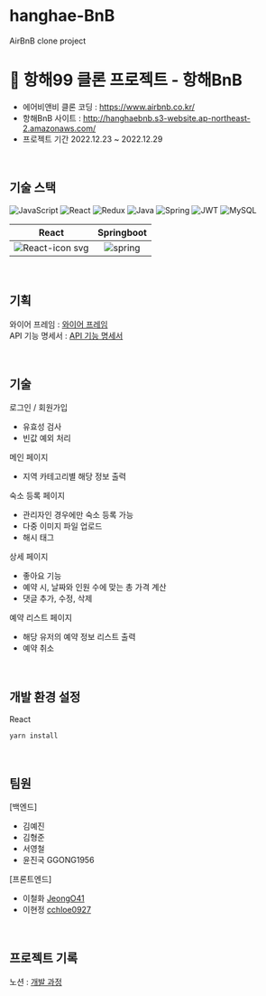 # hanghae-BnB
AirBnB clone project

# 🚢 항해99 클론 프로젝트 - 항해BnB

+ 에어비앤비 클론 코딩 : https://www.airbnb.co.kr/
+ 항해BnB 사이트 : http://hanghaebnb.s3-website.ap-northeast-2.amazonaws.com/ 
+ 프로젝트 기간 2022.12.23 ~ 2022.12.29

<br />

## 기술 스택
![JavaScript](https://img.shields.io/badge/javascript-%23323330.svg?style=for-the-badge&logo=javascript&logoColor=%23F7DF1E) 
![React](https://img.shields.io/badge/react-%2320232a.svg?style=for-the-badge&logo=react&logoColor=%2361DAFB)
![Redux](https://img.shields.io/badge/redux-%23593d88.svg?style=for-the-badge&logo=redux&logoColor=white)
![Java](https://img.shields.io/badge/java-%23ED8B00.svg?style=for-the-badge&logo=java&logoColor=white)
![Spring](https://img.shields.io/badge/spring-%236DB33F.svg?style=for-the-badge&logo=spring&logoColor=white)
![JWT](https://img.shields.io/badge/JWT-black?style=for-the-badge&logo=JSON%20web%20tokens)
![MySQL](https://img.shields.io/badge/mysql-%2300f.svg?style=for-the-badge&logo=mysql&logoColor=white)

| React | Springboot |
|:------:|:------:|
|![React-icon svg](https://user-images.githubusercontent.com/85235063/189798318-2c7fe7d2-b9ea-45a8-a373-8386474da228.png)|![spring](https://user-images.githubusercontent.com/85235063/189798456-35af17d6-c99e-4412-9057-e01c79cf6d9c.png)|

<br />

## 기획

와이어 프레임 : [와이어 프레임](https://evening-pantydraco-a29.notion.site/e4f9cf544a144973909d806424e715af)
<br />
API 기능 명세서 : [API 기능 명세서](https://evening-pantydraco-a29.notion.site/API-487ba3ff0fd74b129c65479d961af850)

<br />

## 기술
로그인 / 회원가입
+ 유효성 검사
+ 빈값 예외 처리

메인 페이지
+ 지역 카테고리별 해당 정보 출력

숙소 등록 페이지
+ 관리자인 경우에만 숙소 등록 가능
+ 다중 이미지 파일 업로드
+ 해시 태그

상세 페이지
+ 좋아요 기능
+ 예약 시, 날짜와 인원 수에 맞는 총 가격 계산
+ 댓글 추가, 수정, 삭제

예약 리스트 페이지
+ 해당 유저의 예약 정보 리스트 출력
+ 예약 취소

<br />

## 개발 환경 설정
React
```React
yarn install
```

<br />

## 팀원
[백엔드]
+ 김예진
+ 김형준
+ 서영철
+ 윤진국 GGONG1956

[프론트엔드]
+ 이철화 [JeongO41](https://github.com/Pablaw)
+ 이현정 [cchloe0927](https://github.com/cchloe0927)

<br/>

## 프로젝트 기록
노션 : [개발 과정](https://evening-pantydraco-a29.notion.site/5-4b7e2b87de974b4ca742c5b5fcb7b0f7)
